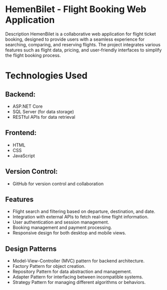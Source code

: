 
# HemenBilet - Flight Booking Web Application
Description
HemenBilet is a collaborative web application for flight ticket booking, designed to provide users with a seamless experience for searching, comparing, and reserving flights. The project integrates various features such as flight data, pricing, and user-friendly interfaces to simplify the flight booking process.

# Technologies Used
## Backend:

- ASP.NET Core
- SQL Server (for data storage)
- RESTful APIs for data retrieval


## Frontend:

- HTML
- CSS
- JavaScript
 ## Version Control:
- GitHub for version control and collaboration
  
## Features
- Flight search and filtering based on departure, destination, and date.
- Integration with external APIs to fetch real-time flight information.
- User authentication and session management.
- Booking management and payment processing.
- Responsive design for both desktop and mobile views.

## Design Patterns
- Model-View-Controller (MVC) pattern for backend architecture.
- Factory Pattern for object creation.
- Repository Pattern for data abstraction and management.
- Adapter Pattern for interfacing between incompatible systems.
- Strategy Pattern for managing different algorithms or behaviors.
